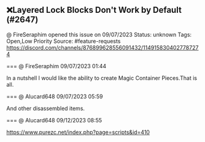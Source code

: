 ## ❌Layered Lock Blocks Don't Work by Default (#2647)
@ FireSeraphim opened this issue on 09/07/2023
Status: unknown
Tags: Open,Low Priority
Source: #feature-requests https://discord.com/channels/876899628556091432/1149158304027787274


=== @ FireSeraphim 09/07/2023 01:44

In a nutshell I would like the ability to create Magic Container Pieces.That is all.

=== @ Alucard648 09/07/2023 05:59

And other disassembled items.

=== @ Alucard648 09/12/2023 08:55

https://www.purezc.net/index.php?page=scripts&id=410
